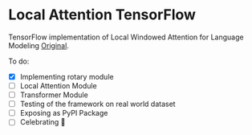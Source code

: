# Local Attention TensorFlow
TensorFlow implementation of Local Windowed Attention for Language Modeling [Original](https://github.com/lucidrains/local-attention/).

To do:

- [X] Implementing rotary module
- [ ] Local Attention Module
- [ ] Transformer Module
- [ ] Testing of the framework on real world dataset
- [ ] Exposing as PyPI Package
- [ ] Celebrating :gift_heart:
